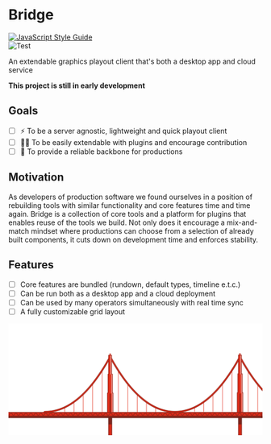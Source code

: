 
# Bridge  
[![JavaScript Style Guide](https://img.shields.io/badge/code_style-standard-brightgreen.svg)](https://standardjs.com)  
![Test](https://github.com/svt/bridge/actions/workflows/.github/workflows/test.yml/badge.svg?branch=main)

An extendable graphics playout client that's both a desktop app and cloud service

**This project is still in early development**

## Goals

- [ ] ⚡️ To be a server agnostic, lightweight and quick playout client
- [ ] 🧑‍💻 To be easily extendable with plugins and encourage contribution 
- [ ] 💪 To provide a reliable backbone for productions

## Motivation  

As developers of production software we found ourselves in a position of rebuilding tools with similar functionality and core features time and time again. Bridge is a collection of core tools and a platform for plugins that enables reuse of the tools we build. Not only does it encourage a mix-and-match mindset where productions can choose from a selection of already built components, it cuts down on development time and enforces stability.

## Features

- [ ] Core features are bundled (rundown, default types, timeline e.t.c.)
- [ ] Can be run both as a desktop app and a cloud deployment
- [ ] Can be used by many operators simultaneously with real time sync
- [ ] A fully customizable grid layout

<img src="media/footer.png" alt="drawing"/>

